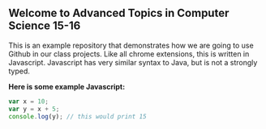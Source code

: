 ## Welcome to Advanced Topics in Computer Science 15-16

This is an example repository that demonstrates how we are going to use Github in our class projects.
Like all chrome extensions, this is written in Javascript. Javascript has very similar syntax to Java, but is not a strongly typed.

**Here is some example Javascript:**
```javascript
var x = 10;
var y = x + 5;
console.log(y); // this would print 15
```
